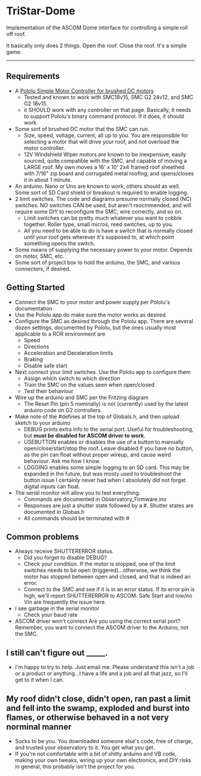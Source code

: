 # TriStar-Dome

Implementation of the ASCOM Dome interface for controlling a simple roll off roof.

It basically only does 2 things.  Open the roof.  Close the roof.  It's a simple game.

---

## Requirements

* A [Pololu Simple Motor Controller for brushed DC motors](https://www.pololu.com/category/94/pololu-simple-motor-controllers)
  * Tested and known to work with SMC18v15, SMC G2 24v12, and SMC G2 18v15.
  * it SHOULD work with any controller on that page.  Basically, it needs to support Pololu's binary command protocol.  If it does, it should work.
* Some sort of brushed DC motor that the SMC can run.
  * Size, speed, voltage, current, all up to you.  You are responsible for selecting a motor that will drive your roof, and not overload the motor controller.
  * 12V Windshield Wiper motors are known to be inexpensive, easily sourced, quite compatible with the SMC, and capable of moving a LARGE roof.  My own moves a 16' x 10' 2x4 framed roof sheethed with 7/16" zip board and corrugated metal roofing, and opens/closes it in about 1 minute.
* An arduino.  Nano or Uno are known to work, others should as well.  Some sort of SD Card shield or breakout is required to enable logging.
* 2 limit switches.  The code and diagrams presume normally closed (NC) switches.  NO switches CAN be used, but aren't reocmmended, and will require some DIY to reconfigure the SMC, wire correctly, and so on.
  * Limit switches can be pretty much whatever you want to cobble together.  Roller type, small micros, reed switches, up to you.
  * All you need to be able to do is have a switch that is normally closed until your roof gets wherever it's supposed to, at which point something opens the switch.
* Some means of supplying the necessary power to your motor.  Depends on motor, SMC, etc.
* Some sort of project box to hold the arduino, the SMC, and various connectors, if desired.

## Getting Started
* Connect the SMC to your motor and power supply per Pololu's documentation
* Use the Pololu app do make sure the motor works as desired.
* Configure the SMC as desired through the Pololu app.  There are several dozen settings, documented by Pololu, but the ones usually most applicable to a ROR environment are
  * Speed
  * Directions
  * Acceleration and Deceleration limits
  * Braking
  * Disable safe start
* Next connect your limit switches.  Use the Pololu app to configure them
  * Assign which switch to which direction
  * Train the SMC on the values seen when open/closed
  * Test their behaviour
* Wire up the arduino and SMC per the Fritzing diagram
  * The Reset Pin (pin 5 nominally) is not (currently) used by the latest arduino code on G2 controllers.
* Make note of the #defines at the top of Globals.h, and then upload sketch to your arduino
  * DEBUG prints extra info to the serial port.  Useful for troubleshooting, but **must be disabled for ASCOM driver to work**.
  * USEBUTTON enables or disables the use of a button to manually open/close/start/stop the roof.  Leave disabled if you have no button, as the pin can float without proper wireup, and cause weird behaviour.  Ask me how I know.
  * LOGGING enables some simple logging to an SD card.  This may be expanded in the future, but was mosty used to troubleshoot the button issue I certainly never had when I absolutely did not forget digital inputs can float.
* The serial monitor will allow you to test everything.  
  * Commands are documented in Observatory_Firmware.ino
  * Responses are just a shutter state followed by a #.  Shutter states are documented in Globas.h
  * All commands should be terminated with #
  
## Common problems
* Always receive SHUTTERERROR status.
  * Did you forget to disable DEBUG?
  * Check your condition.  If the motor is stopped, one of the limit switches needs to be open (triggered)...otherwise, we think the motor has stopped between open and closed, and that is indeed an error.
  * Connect to the SMC and see if it is in an error status.  If its error pin is high, we'll report SHUTTERERROR to ASCOM.  Safe Start and low/no VIn are frequently the issue here.
* I see garbage in the serial monitor
  * Check your baud rate
* ASCOM driver won't connect
  Are you using the correct serial port?  Remember, you want to connect the ASCOM driver to the Arduino, not the SMC.

## I still can't figure out _____.

* I'm happy to try to help.  Just email me.  Please understand this isn't a job or a product or anything...I have a life and a job and all that jazz, so I'll get to it when I can.

## My roof didn't close, didn't open, ran past a limit and fell into the swamp, exploded and burst into flames, or otherwise behaved in a not very norminal manner

* Sucks to be you.  You downloaded someone else's code, free of charge, and trusted your observatory to it.  You get what you get.
* If you're not comfortable with a bit of shitty arduino and VB code, making your own tweaks, wiring up your own electronics, and DIY risks in general, this probably isn't the project for you.
  
